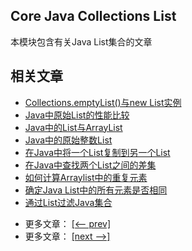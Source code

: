 ## Core Java Collections List

本模块包含有关Java List集合的文章

## 相关文章

+ [Collections.emptyList()与new List实例](http://tu-yucheng.github.io/java-collection/2023/06/07/java-collections-emptylist-new-list.html)
+ [Java中原始List的性能比较](http://tu-yucheng.github.io/java-collection/2023/06/07/java-list-primitive-performance.html)
+ [Java中的List与ArrayList](http://tu-yucheng.github.io/java-collection/2023/06/07/java-list-vs-arraylist.html)
+ [Java中的原始整数List](http://tu-yucheng.github.io/java-collection/2023/06/07/java-list-primitive-int.html)
+ [在Java中将一个List复制到另一个List](http://tu-yucheng.github.io/java-collection/2023/06/07/java-copy-list-to-another.html)
+ [在Java中查找两个List之间的差集](http://tu-yucheng.github.io/java-collection/2023/06/07/java-lists-difference.html)
+ [如何计算Arraylist中的重复元素](http://tu-yucheng.github.io/java-collection/2023/06/07/java-count-duplicate-elements-arraylist.html)
+ [确定Java List中的所有元素是否相同](http://tu-yucheng.github.io/java-collection/2023/06/07/java-list-all-equal.html)
+ [通过List过滤Java集合](http://tu-yucheng.github.io/java-collection/2023/06/07/java-filter-collection-by-list.html)

- 更多文章： [[<-- prev]](../java-collections-list-2/README.md)
- 更多文章： [[next -->]](../java-collections-list-4/README.md)
